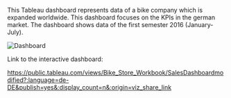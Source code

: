 This Tableau dashboard represents data of a bike company which is expanded worldwide. This dashboard focuses on the KPIs in the german market. The dashboard shows data of the first semester 2016 (January-July).


![Dashboard](https://github.com/mmesg/Tableau_Dashboard-Bike_Store_Sales_Report/assets/59834146/ea2cd997-b98f-4259-aa87-b2da6668e3b2)


Link to the interactive dashboard:

https://public.tableau.com/views/Bike_Store_Workbook/SalesDashboardmodified?:language=de-DE&publish=yes&:display_count=n&:origin=viz_share_link
